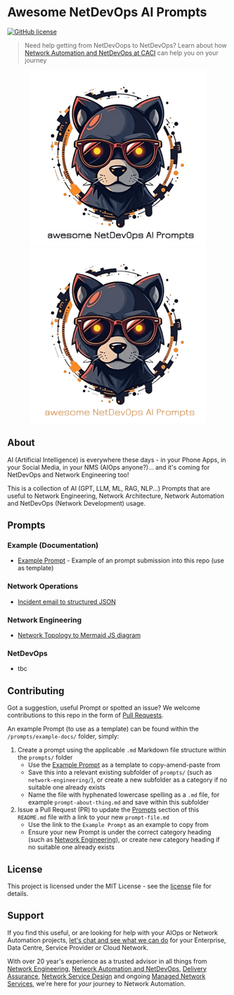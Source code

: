 # Awesome NetDevOps AI Prompts
[![GitHub license](https://img.shields.io/badge/license-MIT-green.svg)](https://github.com/CACI-NS/azure-json-ip-srx-checker/blob/main/LICENSE)

> Need help getting from NetDevOops to NetDevOps? Learn about how [Network Automation and NetDevOps at CACI](https://info.caci.co.uk/network-automation-devops-caci) can help you on your journey


<div align="center">
 <img src="./logo.png#gh-light-mode-only" alt="Anteon logo dark" width="400px" />
 <img src="./logo-dark.png#gh-dark-mode-only" alt="Anteon logo dark" width="400px" />
</div>

## About
AI (Artificial Intelligence) is everywhere these days - in your Phone Apps, in your Social Media, in your NMS (AIOps anyone?)... and it's coming for NetDevOps and Network Engineering too!

This is a collection of AI (GPT, LLM, ML, RAG, NLP...) Prompts that are useful to Network Engineering, Network Architecture, Network Automation and NetDevOps (Network Development) usage.

## Prompts
### Example (Documentation)
* [Example Prompt](./prompts/example-docs/example-prompt.md) - Example of an prompt submission into this repo (use as template)

### Network Operations
* [Incident email to structured JSON](./prompts/network-operations/incident-email-to-structured-json.md)

### Network Engineering
* [Network Topology to Mermaid JS diagram](./prompts/network-engineering/network-topology-mermaid-diagram.md)

### NetDevOps
* tbc

## Contributing
Got a suggestion, useful Prompt or spotted an issue? We welcome contributions to this repo in the form of [Pull Requests](https://docs.github.com/en/pull-requests/collaborating-with-pull-requests/proposing-changes-to-your-work-with-pull-requests/creating-a-pull-request).

An example Prompt (to use as a template) can be found within the `/prompts/example-docs/` folder, simply:

1. Create a prompt using the applicable `.md` Markdown file structure within the `prompts/` folder
    * Use the [Example Prompt](./prompts/example-docs/example-prompt.md) as a template to copy-amend-paste from
    * Save this into a relevant existing subfolder of `prompts/` (such as `network-engineering/`), or create a new subfolder as a category if no suitable one already exists
    * Name the file with hyphenated lowercase spelling as a `.md` file, for example `prompt-about-thing.md` and save within this subfolder
2. Issue a Pull Request (PR) to update the [Prompts](#Prompts) section of this `README.md` file with a link to your new `prompt-file.md`
    * Use the link to the `Example Prompt` as an example to copy from
    * Ensure your new Prompt is under the correct category heading (such as [Network Engineering](#network-engineering)), or create new category heading if no suitable one already exists

## License
This project is licensed under the MIT License - see the [license](LICENSE) file for details.

## Support
If you find this useful, or are looking for help with your AIOps or Network Automation projects, [let's chat and see what we can do](https://info.caci.co.uk/contact-us-network-services) for your Enterprise, Data Centre, Service Provider or Cloud Network.

With over 20 year's experience as a trusted advisor in all things from [Network Engineering](https://www.caci.co.uk/services/network-infrastructure-consulting/), [Network Automation and NetDevOps](https://www.caci.co.uk/services/network-infrastructure-consulting/network-automation-and-netdevops/), [Delivery Assurance](https://www.caci.co.uk/services/network-infrastructure-consulting/delivery-assurance/), [Network Service Design](https://www.caci.co.uk/services/network-infrastructure-consulting/data-centre-solutions/) and ongoing [Managed Network Services](https://www.caci.co.uk/services/network-infrastructure-consulting/managed-network-services/), we're here for _your_ journey to Network Automation.